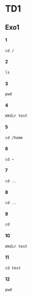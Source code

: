 # TD1

## Exo1

#### 1
``` 
cd /
``` 
#### 2
``` 
ls
``` 
#### 3
``` 
pwd
```
#### 4
``` 
mkdir test
``` 
#### 5
``` 
cd /home
``` 
#### 6
``` 
cd ~
``` 
#### 7
``` 
cd ..
``` 
#### 8
``` 
cd ..
``` 
#### 9
``` 
cd
``` 
#### 10
``` 
mkdir test
``` 
#### 11
``` 
cd test
``` 
#### 12
``` 
pwd
``` 
